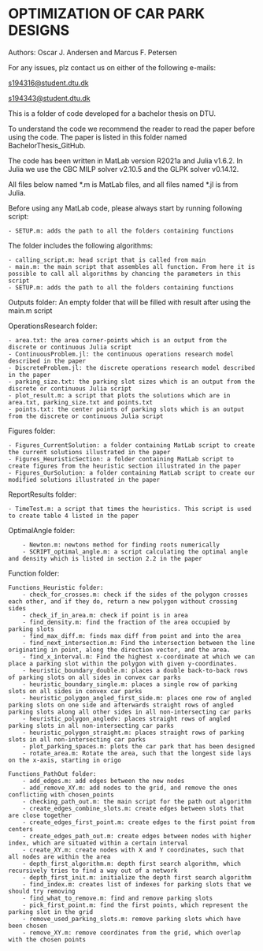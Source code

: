 # OPTIMIZATION OF CAR PARK DESIGNS
Authors: Oscar J. Andersen and Marcus F. Petersen

For any issues, plz contact us on either of the following e-mails:

s194316@student.dtu.dk 

s194343@student.dtu.dk


This is a folder of code developed for a bachelor thesis on DTU. 

To understand the code we recommend the reader to read the paper before using the code. The paper is listed in this folder named BachelorThesis_GitHub. 

The code has been written in MatLab version R2021a and Julia v1.6.2. In Julia we use the CBC MILP solver v2.10.5 and the GLPK solver v0.14.12.

All files below named *.m is MatLab files, and all files named *.jl is from Julia. 

Before using any MatLab code, please always start by running following script:

	- SETUP.m: adds the path to all the folders containing functions


The folder includes the following algorithms:

	- calling_script.m: head script that is called from main
	- main.m: the main script that assembles all function. From here it is possible to call all algorithms by chancing the parameters in this script
	- SETUP.m: adds the path to all the folders containing functions


Outputs folder: An empty folder that will be filled with result after using the main.m script


OperationsResearch folder:

	- area.txt: the area corner-points which is an output from the discrete or continuous Julia script 
	- ContinuousProblem.jl: the continuous operations research model described in the paper
	- DiscreteProblem.jl: the discrete operations research model described in the paper
	- parking_size.txt: the parking slot sizes which is an output from the discrete or continuous Julia script 
	- plot_result.m: a script that plots the solutions which are in area.txt, parking_size.txt and points.txt 
	- points.txt: the center points of parking slots which is an output from the discrete or continuous Julia script 


Figures folder: 

	- Figures_CurrentSolution: a folder containing MatLab script to create the current solutions illustrated in the paper
	- Figures_HeuristicSection: a folder containing MatLab script to create figures from the heuristic section illustrated in the paper
	- Figures_OurSolution: a folder containing MatLab script to create our modified solutions illustrated in the paper


ReportResults folder:

	- TimeTest.m: a script that times the heuristics. This script is used to create table 4 listed in the paper

OptimalAngle folder: 

		- Newton.m: newtons method for finding roots numerically 
		- SCRIPT_optimal_angle.m: a script calculating the optimal angle and density which is listed in section 2.2 in the paper

Function folder:

	Functions_Heuristic folder:
		- check_for_crosses.m: check if the sides of the polygon crosses each other, and if they do, return a new polygon without crossing sides
		- check_if_in_area.m: check if point is in area
		- find_density.m: find the fraction of the area occupied by parking slots
		- find_max_diff.m: finds max diff from point and into the area
		- find_next_intersection.m: Find the intersection between the line originating in point, along the direction vector, and the area.
		- find_x_interval.m: Find the highest x-coordinate at which we can place a parking slot within the polygon with given y-coordinates.
		- heuristic_boundary_double.m: places a double back-to-back rows of parking slots on all sides in convex car parks
		- heuristic_boundary_single.m: places a single row of parking slots on all sides in convex car parks
		- heuristic_polygon_angled_first_side.m: places one row of angled parking slots on one side and afterwards straight rows of angled parking slots along all other sides in all non-intersecting car parks 
		- heuristic_polygon_angledv: places straight rows of angled parking slots in all non-intersecting car parks
		- heuristic_polygon_straight.m: places straight rows of parking slots in all non-intersecting car parks
		- plot_parking_spaces.m: plots the car park that has been designed
		- rotate_area.m: Rotate the area, such that the longest side lays on the x-axis, starting in origo
	
	Functions_PathOut folder:
		- add_edges.m: add edges between the new nodes
		- add_remove_XY.m: add nodes to the grid, and remove the ones conflicting with chosen_points
		- checking_path_out.m: the main script for the path out algorithm
		- create_edges_combine_slots.m: create edges between slots that are close together
		- create_edges_first_point.m: create edges to the first point from centers
		- create_edges_path_out.m: create edges between nodes with higher index, which are situated within a certain interval
		- create_XY.m: create nodes with X and Y coordinates, such that all nodes are within the area
		- depth_first_algorithm.m: depth first search algorithm, which recursively tries to find a way out of a network
		- depth_first_init.m: initialize the depth first search algorithm
		- find_index.m: creates list of indexes for parking slots that we should try removing
		- find_what_to_remove.m: find and remove parking slots
		- pick_first_point.m: find the first points, which represent the parking slot in the grid
		- remove_used_parking_slots.m: remove parking slots which have been chosen
		- remove_XY.m: remove coordinates from the grid, which overlap with the chosen points
		



